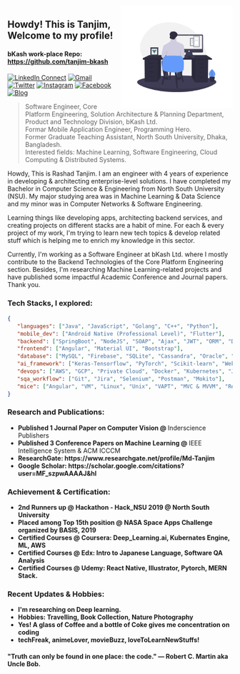 <img align="right" alt="GIF" src="https://github.com/RashadTanjim/RashadTanjim/blob/master/animation.gif?raw=true" width="250" height="230" />

## Howdy! This is Tanjim, Welcome to my profile!
#### bKash work-place Repo: https://github.com/tanjim-bkash

[![LinkedIn Connect](https://img.shields.io/badge/%20-Connect-black?color=222244&labelColor=000000&logo=linkedin&logoColor=f5f7fe)](https://www.linkedin.com/in/rashad-tanjim/)
[![Gmail](https://img.shields.io/badge/%20-Send%20Mail-black?color=222244&labelColor=000000&logo=gmail&logoColor=f5f7fe)](mailto:arnob.tanjim@gmail.com?subject=From%20GitHub&cc=rashad.tanjim@northsouth.edu&body=Howdy!,%20Contacting%20from%20GitHub)
[![Twitter](https://img.shields.io/badge/%20-twitter-black?color=222244&labelColor=000000&logo=twitter&logoColor=ffffff)](https://twitter.com/rashadtanjim)
[![Instagram](https://img.shields.io/badge/%20-Instagram-black?color=222244&labelColor=000000&logo=instagram&logoColor=ffffff)](https://www.instagram.com/arnobtanjim/)
[![Facebook](https://img.shields.io/badge/%20-Facebook-black?color=222244&labelColor=000000&logo=facebook&logoColor=ffffff)](https://www.facebook.com/arnobtanjim)
[![Blog](https://img.shields.io/badge/%20-Blog-black?color=222244&labelColor=000000&logo=blogger&logoColor=ffffff)](https://www.towardsharing.com)

> Software Engineer, Core Platform Engineering, Solution Architecture & Planning Department, Product and Technology Division, bKash Ltd. <br />
> Formar Mobile Application Engineer, Programming Hero. <br />
> Former Graduate Teaching Assistant, North South University, Dhaka, Bangladesh. <br />
> Interested fields: Machine Learning, Software Engineering, Cloud Computing & Distributed Systems.

Howdy, This is Rashad Tanjim. I am an engineer with 4 years of experience in developing & architecting enterprise-level solutions. I have completed my Bachelor in Computer Science & Engineering from North South University (NSU). My major studying area was in Machine Learning & Data Science and my minor was in Computer Networks & Software Engineering.

Learning things like developing apps, architecting backend services, and creating projects on different stacks are a habit of mine. For each & every project of my work, I'm trying to learn new tech topics & develop related stuff which is helping me to enrich my knowledge in this sector. 

Currently, I'm working as a Software Engineer at bKash Ltd. where I mostly contribute to the Backend Technologies of the Core Platform Engineering section. Besides, I'm researching Machine Learning-related projects and have published some impactful Academic Conference and Journal papers. Thank you.


### Tech Stacks, I explored:

```json
{
   "languages": ["Java", "JavaScript", "Golang", "C++", "Python"],
   "mobile_dev": ["Android Native (Professional Level)", "Flutter"],
   "backend": ["SpringBoot", "NodeJS", "SOAP", "Ajax", "JWT", "ORM", "Distributed Systems"],
   "frontend": ["Angular", "Material UI", "Bootstrap"],
   "database": ["MySQL", "Firebase", "SQLite", "Cassandra", "Oracle", "Elasticsearch"],
   "ai_framework": ["Keras-Tensorflow", "PyTorch", "Scikit-learn", "Weka"],
   "devops": ["AWS", "GCP", "Private Cloud", "Docker", "Kubernetes", "Jenkins", "Ansible", "F5", "Helm", "Terraform"],
   "sqa_workflow": ["Git", "Jira", "Selenium", "Postman", "Mokito"],
   "mice": ["Angular", "VM", "Linux", "Unix", "VAPT", "MVC & MVVM", "Redis", "RabbitMQ", "Kafka", "Shell Scripting", "Nginx"]
}
```

### Research and Publications:
<ul><li>
     <b>Published 1 Journal Paper on Computer Vision @ </b> Inderscience Publishers
   </li>  
   <li>
     <b>Published 3 Conference Papers on Machine Learning @ </b> IEEE Intelligence System & ACM ICCCM
   </li>
   <li>
     <b> ResearchGate: https://www.researchgate.net/profile/Md-Tanjim
   </li>  
    <li>
     <b> Google Scholar: https://scholar.google.com/citations?user=MF_szpwAAAAJ&hl
   </li>
   </ul>
   
### Achievement & Certification:
<ul>
  <li>
     <b>2nd Runners up @ </b> Hackathon - Hack_NSU 2019 @ North South University
   </li>
  <li>
     <b>Placed among Top 15th position @ </b> NASA Space Apps Challenge organized by BASIS, 2019
   </li> 
   <li>
     <b>Certified Courses @ Coursera: </b> Deep_Learning.ai, Kubernates Engine, ML, AWS
   </li>
   <li>
     <b>Certified Courses @ Edx: </b> Intro to Japanese Language, Software QA Analysis   
   </li>
   <li>
     <b>Certified Courses @ Udemy:</b> React Native, Illustrator, Pytorch, MERN Stack.
   </li>
</ul>

### Recent Updates & Hobbies:
- I'm researching on Deep learning.
- Hobbies: Travelling, Book Collection, Nature Photography 
- Yes! A glass of Coffee and a bottle of Coke gives me concentration on coding
- techFreak, animeLover, movieBuzz, loveToLearnNewStuffs!


#### "Truth can only be found in one place: the code." ― Robert C. Martin aka Uncle Bob.
